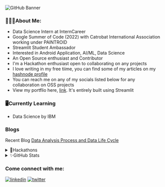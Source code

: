 ![GitHub Banner](https://github.com/akebu6/akebu6/assets/74776297/56ef0abe-e109-4387-b7fd-905a6215abb3)


### 👩🏽‍💻About Me:
- Data Science Intern at InternCareer
- Google Summer of Code (2022) with Catrobat International Association working under PAINTROID
- Streamlit Student Ambassador
- Interested in Android Application, AI/ML, Data Science
- An Open Source enthusiast and Contributor
- I'm a Hackathon enthusiast open to collaborating on any projects
- I love writing in my free tiime, you can find some of my articles on my [hashnode profile](https://akebu6.hashnode.dev/)
- You can reach me on any of my socials listed below for any collaboration on OSS projects
- View my portflio here, [link](https://portfolio-akebu.streamlit.app/). It's entirely built using Streamlit 

### 🖥️Currently Learning
- Data Science by IBM

### Blogs
<p>Recent Blog <a href="https://akebu6.hashnode.dev/data-analysis-process-and-data-life-cycle">Data Analysis Process and Data Life Cycle</a></p>

<details>
   <summary>📌Hackathons</summary>
   
   | Year | Name of Hackathon | Project | Achievement | Explore Project |
   | ---- | ----------------- | ------- | ----------- | --------------- |
   | 2022 | Holiday Hacks 2022 | Moody | All Girls Team | N/A |
   | 2022 | National ICTAZ Hackathon | E-Voing System | First Place | N/A |
   | 2023 | HackBytes II | PennyWise | Best use of Qoom | [View](https://penny-wise-one.vercel.app/) | 
   | 2023 | TechTogether Online | SelfWatch | Best use of GitHub | N/A | 
   | 2023 | GNEC HACKATHON | Biosense | Top 10 Participants | [View](biosense.onrender.com) |
   | 2023 | MLH - Hacks for Hackers | MLH - Hacks for Hackers | N/A | N/A |
   | 2023 | Katy Youth Hacks | EcoRead | N/A | [View]( ecoread.streamlit.app) |
   | 2023 | Hackspree 1.0 | CommunityConnect | N/A | [View](https://github.com/Ansumanbhujabal/Hackspree1.0)
   
</details>

<!---- ### Technologies I Use
![Kotlin](https://img.shields.io/badge/kotlin-%230095D5.svg?style=for-the-badge&logo=kotlin&logoColor=white)
[<img alt="C++" src="https://img.shields.io/badge/C%2B%2B-00599C?style=for-the-badge&logo=c%2B%2B&logoColor=white" />](https://www.w3schools.com/cpp/)
<img alt="Java" src="https://img.shields.io/badge/Java-ED8B00?style=for-the-badge&logo=java&logoColor=white" />
<img alt="Node.js logo" src="https://img.shields.io/badge/Node.js-282C34?logo=node.js&logoColor=339933" height="25" />
[<img alt="Javascript" src="https://img.shields.io/badge/JavaScript-323330?style=for-the-badge&logo=javascript&logoColor=F7DF1" />](https://www.javascript.com/)
[<img alt="HTML" src="https://img.shields.io/badge/HTML5-E34F26?style=for-the-badge&logo=html5&logoColor=white" />](https://developer.mozilla.org/en-US/docs/Web/HTML)
[<img alt="CSS" src="https://img.shields.io/badge/CSS3-1572B6?style=for-the-badge&logo=css3&logoColor=white" />](https://www.w3schools.com/css/)
<img alt="json" src="https://img.shields.io/badge/json-5E5C5C?style=for-the-badge&logo=json&logoColor=white" />
<img alt="php" src="https://img.shields.io/badge/PHP-777BB4?style=for-the-badge&logo=php&logoColor=white" />
![MySQL](https://img.shields.io/badge/mysql-%2300f.svg?style=for-the-badge&logo=mysql&logoColor=white)
![Express.js](https://img.shields.io/badge/express.js-%23404d59.svg?style=for-the-badge&logo=express&logoColor=%2361DAFB)
![jQuery](https://img.shields.io/badge/jquery-%230769AD.svg?style=for-the-badge&logo=jquery&logoColor=white)
![SASS](https://img.shields.io/badge/SASS-hotpink.svg?style=for-the-badge&logo=SASS&logoColor=white)
![Jenkins](https://img.shields.io/badge/jenkins-%232C5263.svg?style=for-the-badge&logo=jenkins&logoColor=white)

### Tools I use
[<img alt="figma" src="https://img.shields.io/badge/Figma-F24E1E?style=for-the-badge&logo=figma&logoColor=white" />](https://www.figma.com/) 
[<img alt="canva" src="https://img.shields.io/badge/Canva-%2300C4CC.svg?&style=for-the-badge&logo=Canva&logoColor=white" />](https://www.canva.com/)
<img alt="intellij-idea" src="https://img.shields.io/badge/IntelliJ_IDEA-000000.svg?style=for-the-badge&logo=intellij-idea&logoColor=white" />
<img alt="vscode" src="https://img.shields.io/badge/Visual_Studio_Code-0078D4?style=for-the-badge&logo=visual%20studio%20code&logoColor=white" />
<img alt="android" src="https://img.shields.io/badge/Android-282C34?logo=android&logoColor=3DDC84" alt="Android logo" title="Android" height="25" />
<img alt="git" src="https://img.shields.io/badge/git-282C34?logo=git&logoColor=F05032" title="git" height="25" />
<img alt="jira" src="https://img.shields.io/badge/Jira-0052CC?style=for-the-badge&logo=Jira&logoColor=white" /> ----->

<details>
   <summary>✨GitHub Stats</summary>
   <img  align="center" width="48%" src="https://github-readme-stats.vercel.app/api?username=akebu6&show_icons=true&theme=algolia" />
   <img  align="center" width="48%" src="https://github-readme-streak-stats.herokuapp.com/?user=akebu6&theme=algolia" />

   <p align="center">
       <img width="48%" src="https://github-readme-stats.vercel.app/api/top-langs/?username=akebu6&layout=compact&theme=algolia" />
   </p>
   
</details>

### Come connect with me:
[<img alt="linkedin" src="https://img.shields.io/badge/LinkedIn-0077B5?style=for-the-badge&logo=linkedin&logoColor=white" />](https://www.linkedin.com/in/akebu-simasiku-24186720a/)
[<img alt="twitter" src="https://img.shields.io/badge/Twitter-1DA1F2?style=for-the-badge&logo=twitter&logoColor=white" />](https://twitter.com/akebu6)
